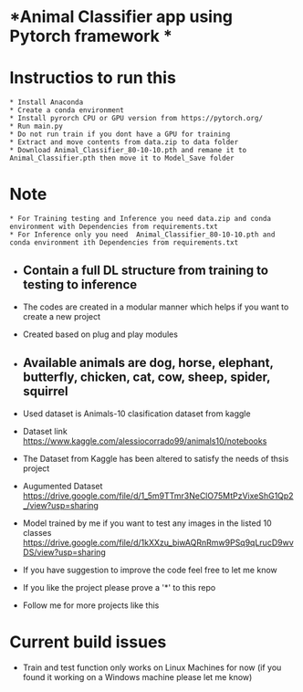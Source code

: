 
# *Animal Classifier app using Pytorch  framework *

# Instructios to run this 
    * Install Anaconda
    * Create a conda environment
    * Install pyrorch CPU or GPU version from https://pytorch.org/
    * Run main.py
    * Do not run train if you dont have a GPU for training
    * Extract and move contents from data.zip to data folder
    * Download Animal_Classifier_80-10-10.pth and remane it to Animal_Classifier.pth then move it to Model_Save folder

# Note
    * For Training testing and Inference you need data.zip and conda environment with Dependencies from requirements.txt
    * For Inference only you need  Animal_Classifier_80-10-10.pth and conda environment ith Dependencies from requirements.txt

* ## Contain a full DL structure from training to testing to inference
* The codes are created in a modular manner which helps if you want to create a new project
* Created based on plug and play modules

* ## Available animals are dog, horse, elephant, butterfly, chicken, cat, cow, sheep, spider, squirrel
* Used dataset is Animals-10 clasification dataset from kaggle
* Dataset link https://www.kaggle.com/alessiocorrado99/animals10/notebooks
* The Dataset from Kaggle has been altered to satisfy the needs of thsis project 
* Augumented Dataset https://drive.google.com/file/d/1_5m9TTmr3NeClO75MtPzVixeShG1Qp2_/view?usp=sharing
* Model trained by me if you want to test any images in the listed 10 classes https://drive.google.com/file/d/1kXXzu_biwAQRnRmw9PSq9qLrucD9wvDS/view?usp=sharing


* If you have suggestion to improve the code feel free to let me know
* If you like the project please prove a '*' to this repo
* Follow me for more projects like this

# Current build issues

* Train and test function only works on Linux Machines for now (if you found it working on a Windows machine please let me know)



